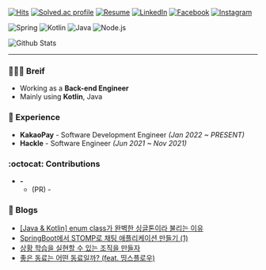 [![Hits](https://hits.seeyoufarm.com/api/count/incr/badge.svg?url=https%3A%2F%2Fgithub.com%2F960813)](https://hits.seeyoufarm.com)
[![Solved.ac profile](http://mazassumnida.wtf/api/mini/generate_badge?boj=ssun)](https://solved.ac/ssun)
[![Resume](https://img.shields.io/badge/Resume-Notion-orange?style=flat-square)](https://bit.ly/jinssssun-notion)
[![LinkedIn](https://img.shields.io/badge/-LinkedIn-0077b5?style=flat-square&logo=linkedin&logoColor=white&link=https://www.linkedin.com/in/taeyang-jin/)](https://www.linkedin.com/in/taeyang-jin/)
[![Facebook](https://img.shields.io/badge/-Facebook-1877f2?style=flat-square&logo=facebook&logoColor=white&link=https://www.facebook.com/jin.ssssun)](https://www.facebook.com/jin.ssssun)
[![Instagram](https://img.shields.io/badge/-Instagram-e4405f?style=flat-square&logo=instagram&logoColor=white&link=https://www.instagram.com/jin__ssssun)](https://www.instagram.com/jin__ssssun)

![Spring](https://img.shields.io/badge/-Spring-6DB33F?style=for-the-badge&logo=Spring&logoColor=fff)
![Kotlin](https://img.shields.io/badge/Kotlin-B75EA4?style=for-the-badge&logo=kotlin&logoColor=F6891F)
![Java](https://img.shields.io/badge/JAVA-007396?style=for-the-badge&logo=java&logoColor=fff)
![Node.js](https://img.shields.io/badge/-Node.js-339933?style=for-the-badge&logo=Node.js&logoColor=fff)

![Github Stats](https://github-readme-stats.vercel.app/api?username=960813&show_icons=true)

---

### 💁🏻‍♂️ Breif
- Working as a **Back-end Engineer**
- Mainly using **Kotlin**, Java

### 💼 Experience
- **KakaoPay** - Software Development Engineer *(Jan 2022 ~ PRESENT)*
- **Hackle** - Software Engineer *(Jun 2021 ~ Nov 2021)*

### :octocat: Contributions
- **-** 
  - (PR) -

### 📄 Blogs
- [[Java & Kotlin] enum class가 완벽한 싱글톤이라 불리는 이유](https://dataportal.kr/54)
- [SpringBoot에서 STOMP로 채팅 애플리케이션 만들기 (1)](https://dataportal.kr/55)
- [상황 학습을 실현할 수 있는 조직을 만들자](https://dataportal.kr/31)
- [좋은 동료는 어떤 동료일까? (feat. 띵스플로우)](https://dataportal.kr/30)
